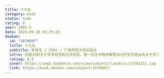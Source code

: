 ```yaml
---
title: 十九札
category: book
status: todo
rating: 0
year: 2001-5
date: 2019-09-18 05:29:28
douban:
  id: "1070897"
  title: 十九札
  subtitle: 朱青生 / 2001 / 广西师范大学出版社
  intro: 这是19封关于学术规范和方法的信，是一位大学教师解答自己的学生提出的关于学习疑问的记录。针对的问题集中于如何遵从科学的规范和方法，完成大学作为理性保证的目标，建构并巩固自己的理性，同时认识并克服科学的局限，成为一个趋向完善的个人。信的写作历时4年，收信或质疑的学生也不固定，数年之间，或已远赴海外求学，或已进入社会工作，大多则至今仍在学校念书。其中很多人最初收信时刚入大学，如今已成为终身愿以学术为业的人。
  rating: 8.5
  cover: https://img2.doubanio.com/view/subject/l/public/s3303151.jpg
  link: https://book.douban.com/subject/1070897/
---
```



